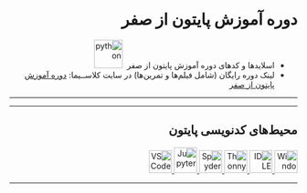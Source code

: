 <div dir="rtl" align="right">

#   دوره آموزش پایتون از صفر

<ul dir="rtl">
<li> اسلایدها و کدهای دوره آموزش پایتون از صفر  <a href="https://python.org/"><img src="https://upload.wikimedia.org/wikipedia/commons/thumb/0/0a/Python.svg/1200px-Python.svg.png" alt="python" width="50" height="50"/></a></li>

<li> لینک دوره رایگان (شامل فیلم‌ها و تمرین‌ها) در سایت کلاســیما: <a href="https://klassima.ir/courses/python-from-zero/">دوره آموزش پایتون از صفر</a></li>

</ul>

---



<hr class="rounded">

## محیط‌های کدنویسی پایتون

<a href="https://docs.microsoft.com/en-us/windows/terminal/get-started">
  <img src="https://upload.wikimedia.org/wikipedia/commons/0/01/Windows_Terminal_Logo_256x256.png" alt="Windows Terminal" title="Windows Terminal" width="40" height="40"/> </a>
<a href="https://www.python.org/">
  <img src="https://upload.wikimedia.org/wikipedia/commons/thumb/8/82/Text-x-python.svg/72px-Text-x-python.svg.png" alt="IDLE" title="IDLE" width="40" height="40"/> </a>
<a href="https://thonny.org/">
  <img src="https://upload.wikimedia.org/wikipedia/commons/e/e2/Thonny_logo.png" alt="Thonny" title="Thonny" width="40" height="40"/> </a>
<a href="https://www.spyder-ide.org/">
  <img src="https://upload.wikimedia.org/wikipedia/commons/thumb/7/7e/Spyder_logo.svg/800px-Spyder_logo.svg.png" alt="Spyder" title="Spyder" width="40" height="40"> </a>
<a href="https://jupyter.org/">
  <img src="https://upload.wikimedia.org/wikipedia/commons/thumb/3/38/Jupyter_logo.svg/1200px-Jupyter_logo.svg.png" alt="Jupyter" title="Jupyter" width="40" height="45"/>  </a>
<a href="https://code.visualstudio.com/">
  <img src="https://img.icons8.com/color/48/000000/visual-studio-code-2019.png" alt="VS Code" title="VS Code" width="40" height="40"/>  </a>

<hr class="rounded">

</div>
